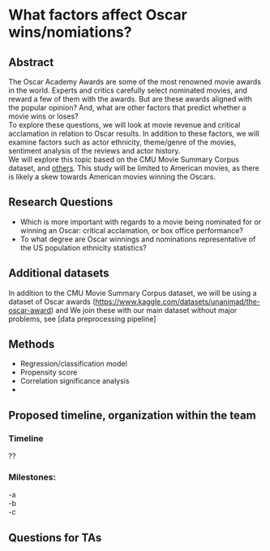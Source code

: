 # What factors affect Oscar wins/nomiations?

## Abstract
The Oscar Academy Awards are some of the most renowned movie awards in the world. Experts and critics carefully select nominated movies, and reward a few of them with the awards. But are these awards aligned with the popular opinion? And, what are other factors that predict whether a movie wins or loses?  
To explore these questions, we will look at movie revenue and critical acclamation in relation to Oscar results. In addition to these factors, we will examine factors such as actor ethnicity, theme/genre of the movies, sentiment analysis of the reviews and actor history.  
We will explore this topic based on the CMU Movie Summary Corpus dataset, and [others](#additional-datasets). This study will be limited to American movies, as there is likely a skew towards American movies winning the Oscars.

## Research Questions
- Which is more important with regards to a movie being nominated for or winning an Oscar: critical acclamation, or box office performance?
- To what degree are Oscar winnings and nominations representative of the US population ethnicity statistics?

## Additional datasets
In addition to the CMU Movie Summary Corpus dataset, we will be using a dataset of Oscar awards (https://www.kaggle.com/datasets/unanimad/the-oscar-award) and
We join these with our main dataset without major problems, see [data preprocessing pipeline]

## Methods
- Regression/classification model
- Propensity score
- Correlation significance analysis
-

## Proposed timeline, organization within the team
### Timeline
??

### Milestones:
-a  
-b  
-c  

## Questions for TAs
